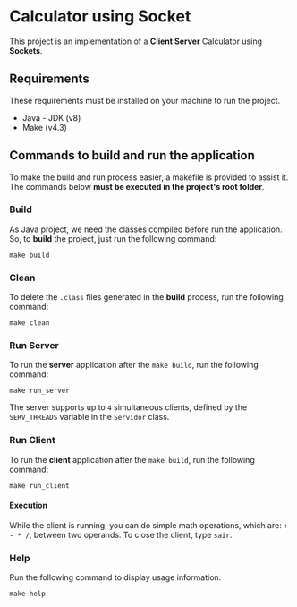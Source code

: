 # Calculator using Socket

This project is an implementation of a **Client Server** Calculator using **Sockets**.

## Requirements

These requirements must be installed on your machine to run the project.

- Java - JDK (v8)
- Make (v4.3)

## Commands to build and run the application

To make the build and run process easier, a makefile is provided to assist it. The commands below **must be executed in the project's root folder**.

### Build

As Java project, we need the classes compiled before run the application. So, to **build** the project, just run the following command:

```
make build
```

### Clean

To delete the `.class` files generated in the **build** process, run the following command:

```
make clean
```

### Run Server

To run the **server** application after the `make build`, run the following command:

```
make run_server
```

The server supports up to `4` simultaneous clients, defined by the `SERV_THREADS` variable in the `Servidor` class.

### Run Client

To run the **client** application after the `make build`, run the following command:

```
make run_client
```

#### Execution

While the client is running, you can do simple math operations, which are: `+ - * /`, between two operands. To close the client, type `sair`.

### Help

Run the following command to display usage information.

```
make help
```
